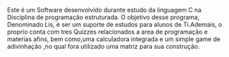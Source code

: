 Este é um Software desenvolvido durante estudo da linguagem C na Disciplina de programação estruturada. O objetivo desse programa, Denominado Lis, é ser um suporte de estudos para alunos de Ti.Ademais, o proprio conta com tres Quizzes relacionados a area de programação e materias afins, bem como,uma calculadora integrada e um simple game de adivinhação ,no qual fora utilizado uma matriz para sua construção. 
